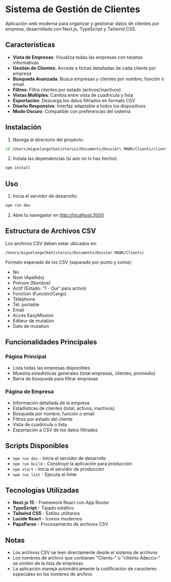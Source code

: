 # Sistema de Gestión de Clientes

Aplicación web moderna para organizar y gestionar datos de clientes por empresa, desarrollada con Next.js, TypeScript y Tailwind CSS.

## Características

- **Vista de Empresas**: Visualiza todas las empresas con tarjetas informativas
- **Gestión de Clientes**: Accede a fichas detalladas de cada cliente por empresa
- **Búsqueda Avanzada**: Busca empresas y clientes por nombre, función o email
- **Filtros**: Filtra clientes por estado (activos/inactivos)
- **Vistas Múltiples**: Cambia entre vista de cuadrícula y lista
- **Exportación**: Descarga los datos filtrados en formato CSV
- **Diseño Responsivo**: Interfaz adaptable a todos los dispositivos
- **Modo Oscuro**: Compatible con preferencias del sistema

## Instalación

1. Navega al directorio del proyecto:
```bash
cd /Users/miguelangelbatistaruiz/Documents/Dossier\ MABR/Clients/client-manager
```

2. Instala las dependencias (si aún no lo has hecho):
```bash
npm install
```

## Uso

1. Inicia el servidor de desarrollo:
```bash
npm run dev
```

2. Abre tu navegador en [http://localhost:3000](http://localhost:3000)

## Estructura de Archivos CSV

Los archivos CSV deben estar ubicados en:
```
/Users/miguelangelbatistaruiz/Documents/Dossier MABR/Clients/
```

Formato esperado de los CSV (separado por punto y coma):
- No
- Nom (Apellido)
- Prénom (Nombre)
- Actif (Estado: "1 - Oui" para activo)
- Fonction (Función/Cargo)
- Téléphone
- Tél. portable
- Email
- Accès EasyMission
- Editeur de mutation
- Date de mutation

## Funcionalidades Principales

### Página Principal
- Lista todas las empresas disponibles
- Muestra estadísticas generales (total empresas, clientes, promedio)
- Barra de búsqueda para filtrar empresas

### Página de Empresa
- Información detallada de la empresa
- Estadísticas de clientes (total, activos, inactivos)
- Búsqueda por nombre, función o email
- Filtros por estado del cliente
- Vista de cuadrícula o lista
- Exportación a CSV de los datos filtrados

## Scripts Disponibles

- `npm run dev` - Inicia el servidor de desarrollo
- `npm run build` - Construye la aplicación para producción
- `npm start` - Inicia el servidor de producción
- `npm run lint` - Ejecuta el linter

## Tecnologías Utilizadas

- **Next.js 15** - Framework React con App Router
- **TypeScript** - Tipado estático
- **Tailwind CSS** - Estilos utilitarios
- **Lucide React** - Iconos modernos
- **PapaParse** - Procesamiento de archivos CSV

## Notas

- Los archivos CSV se leen directamente desde el sistema de archivos
- Los nombres de archivo que contienen "Clients-" o "cllients Adecco-" se omiten de la lista de empresas
- La aplicación maneja automáticamente la codificación de caracteres especiales en los nombres de archivo
